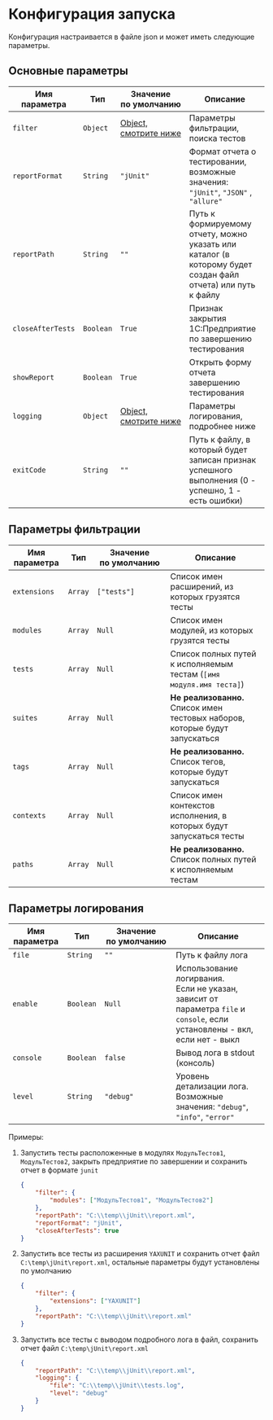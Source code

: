 # Конфигурация запуска

Конфигурация настраивается в файле json и может иметь следующие параметры.

## Основные параметры

| Имя параметра     | Тип       | Значение по умолчанию                           | Описание                                                                                                     |
|-------------------|-----------|-------------------------------------------------|--------------------------------------------------------------------------------------------------------------|
| `filter`          | `Object`  | [Object, смотрите ниже](#параметры-фильтрации)  | Параметры фильтрации, поиска тестов                                                                          |
| `reportFormat`    | `String`  | `"jUnit"`                                       | Формат отчета о тестировании, возможные значения: `"jUnit"`, `"JSON"` , `"allure"`                                        |
| `reportPath`      | `String`  | `""`                                            | Путь к формируемому отчету, можно указать или каталог (в которому будет создан файл отчета) или путь к файлу |
| `closeAfterTests` | `Boolean` | `True`                                          | Признак закрытия 1С:Предприятие по завершению тестирования                                                   |
| `showReport`      | `Boolean` | `True`                                          | Открыть форму отчета завершению тестирования                                                                 |
| `logging`         | `Object`  | [Object, смотрите ниже](#параметры-логирования) | Параметры логирования, подробнее ниже                                                                        |
| `exitCode`        | `String`  | `""`                                            | Путь к файлу, в который будет записан признак успешного выполнения (0 - успешно, 1 - есть ошибки)            |

## Параметры фильтрации

| Имя параметра | Тип     | Значение по умолчанию | Описание                                                                     |
|---------------|---------|-----------------------|------------------------------------------------------------------------------|
| `extensions`  | `Array` | `["tests"]`           | Список имен расширений, из которых грузятся тесты                            |
| `modules`     | `Array` | `Null`                | Список имен модулей, из которых грузятся тесты                               |
| `tests`       | `Array` | `Null`                | Список полных путей к исполняемым тестам (`[имя модуля.имя теста]`)          |
| `suites`      | `Array` | `Null`                | **Не реализованно.** Список имен тестовых наборов, которые будут запускаться |
| `tags`        | `Array` | `Null`                | **Не реализованно.** Список тегов, которые будут запускаться                 |
| `contexts`    | `Array` | `Null`                | Список имен контекстов исполнения, в которых будут запускаться тесты         |
| `paths`       | `Array` | `Null`                | **Не реализованно.** Список полных путей к исполняемым тестам                |

## Параметры логирования

| Имя параметра | Тип       | Значение по умолчанию | Описание                                                                                                                    |
|---------------|-----------|-----------------------|-----------------------------------------------------------------------------------------------------------------------------|
| `file`        | `String`  | `""`                  | Путь к файлу лога                                                                                                           |
| `enable`      | `Boolean` | `Null`                | Использование логирвания.<br/>Если не указан, зависит от параметра `file` и `console`, если установлены - вкл, если нет - выкл |
| `console`     | `Boolean` | `false`               | Вывод лога в stdout (консоль) |
| `level`       | `String`  | `"debug"`             | Уровень детализации лога. Возможные значения: `"debug"`, `"info"`, `"error"`                                                |

Примеры:

1. Запустить тесты расположенные в модулях `МодульТестов1`, `МодульТестов2`, закрыть предприятие по завершении и сохранить отчет в формате `junit`

    ```JSON
    {
        "filter": {
            "modules": ["МодульТестов1", "МодульТестов2"]
        },
        "reportPath": "C:\\temp\\jUnit\\report.xml",
        "reportFormat": "jUnit",
        "closeAfterTests": true
    }
    ```

2. Запустить все тесты из расширения `YAXUNIT` и сохранить отчет файл `C:\temp\jUnit\report.xml`, остальные параметры будут установлены по умолчанию

    ```JSON
    {
        "filter": {
            "extensions": ["YAXUNIT"]
        },
        "reportPath": "C:\\temp\\jUnit\\report.xml"
    }
    ```

3. Запустить все тесты с выводом подробного лога в файл, сохранить отчет файл `C:\temp\jUnit\report.xml`

    ```JSON
    {
        "reportPath": "C:\\temp\\jUnit\\report.xml",
        "logging": {
            "file": "C:\\temp\\jUnit\\tests.log",
            "level": "debug"
        }
    }
    ```
